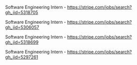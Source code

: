 Software Engineering Intern - https://stripe.com/jobs/search?gh_jid=5318705

Software Engineering Intern - https://stripe.com/jobs/search?gh_jid=5306057

Software Engineering Intern - https://stripe.com/jobs/search?gh_jid=5318699

Software Engineering Intern - https://stripe.com/jobs/search?gh_jid=5297261

